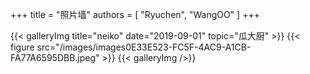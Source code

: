 +++
title = "照片墙"
authors = [
    "Ryuchen",
    "WangOO"
]
+++

{{< galleryImg title="neiko" date="2019-09-01" topic="瓜大厨" >}}
    {{< figure src="/images/images0E33E523-FC5F-4AC9-A1CB-FA77A6595DBB.jpeg" >}}
{{< galleryImg />}}

